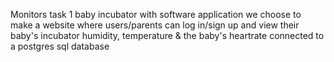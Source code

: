 Monitors task 1
baby incubator with software application
we choose to make a website where users/parents can log in/sign up and view their baby's incubator humidity, temperature & the baby's heartrate
connected to a postgres sql database
